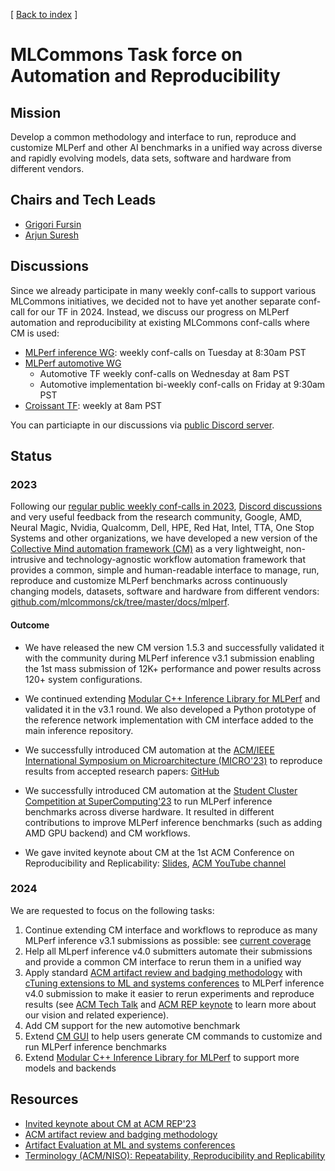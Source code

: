 [ [Back to index](README.md) ]

# MLCommons Task force on Automation and Reproducibility

## Mission

Develop a common methodology and interface to run, reproduce and customize MLPerf and other AI benchmarks in a unified way 
across diverse and rapidly evolving models, data sets, software and hardware from different vendors.

## Chairs and Tech Leads

* [Grigori Fursin](https://cKnowledge.org/gfursin)
* [Arjun Suresh](https://www.linkedin.com/in/arjunsuresh)

## Discussions

Since we already participate in many weekly conf-calls to support various MLCommons initiatives, 
we decided not to have yet another separate conf-call for our TF in 2024.
Instead, we discuss our progress on MLPerf automation and reproducibility at existing MLCommons conf-calls
where CM is used:
* [MLPerf inference WG](https://mlcommons.org/working-groups/benchmarks/inference): weekly conf-calls on Tuesday at 8:30am PST
* [MLPerf automotive WG](https://mlcommons.org/working-groups/benchmarks/automotive)
  * Automotive TF weekly conf-calls on Wednesday at 8am PST
  * Automotive implementation bi-weekly conf-calls on Friday at 9:30am PST
* [Croissant TF](https://github.com/mlcommons/croissant): weekly at 8am PST

You can particiapte in our discussions via [public Discord server](https://discord.gg/JjWNWXKxwT).

## Status

### 2023

Following our [regular public weekly conf-calls in 2023](https://docs.google.com/document/d/1zMNK1m_LhWm6jimZK6YE05hu4VH9usdbKJ3nBy-ZPAw), 
[Discord discussions](https://discord.gg/JjWNWXKxwT) and very useful feedback from the research community, 
Google, AMD, Neural Magic, Nvidia, Qualcomm, Dell, HPE, Red Hat,
Intel, TTA, One Stop Systems and other organizations, we have developed a new version 
of the [Collective Mind automation framework (CM)](https://github.com/mlcommons/ck) as a very lightweight, 
non-intrusive and technology-agnostic workflow automation framework that provides a common, simple 
and human-readable interface to manage, run, reproduce and customize MLPerf benchmarks
across continuously changing models, datasets, software and hardware from different vendors:
[github.com/mlcommons/ck/tree/master/docs/mlperf](https://github.com/mlcommons/ck/tree/master/docs/mlperf).
 
#### Outcome

* We have released the new CM version 1.5.3 and successfully validated it with the community during MLPerf inference v3.1 submission 
  enabling the 1st mass submission of 12K+ performance and power results across 120+ system configurations.

* We continued extending [Modular C++ Inference Library for MLPerf](https://github.com/mlcommons/ck/tree/master/cm-mlops/script/app-mlperf-inference-cpp) 
  and validated it in the v3.1 round. We also developed a Python prototype of the reference network implementation
  with CM interface added to the main inference repository.

* We successfully introduced CM automation at the [ACM/IEEE International Symposium on Microarchitecture (MICRO'23)](https://cTuning.org/ae/micro2023.html)
  to reproduce results from accepted research papers: [GitHub](https://github.com/ctuning/cm-reproduce-research-projects/tree/main/script)
  
* We successfully introduced CM automation at the [Student Cluster Competition at SuperComputing'23](https://github.com/mlcommons/ck/blob/master/docs/tutorials/scc23-mlperf-inference-bert.md)
  to run MLPerf inference benchmarks across diverse hardware. It resulted in different contributions to improve MLPerf inference benchmarks
  (such as adding AMD GPU backend) and CM workflows.

* We gave invited keynote about CM at the 1st ACM Conference on Reproducibility and Replicability: 
  [Slides](https://doi.org/10.5281/zenodo.8105339), [ACM YouTube channel](https://www.youtube.com/watch?v=_1f9i_Bzjmg)


### 2024

We are requested to focus on the following tasks:

1) Continue extending CM interface and workflows to reproduce as many MLPerf inference v3.1 submissions as possible: see [current coverage](https://github.com/mlcommons/ck/issues/1052)
2) Help all MLperf inference v4.0 submitters automate their submissions and provide a common CM interface to rerun them in a unified way
3) Apply standard [ACM artifact review and badging methodology](https://www.acm.org/publications/policies/artifact-review-and-badging-current) 
   with [cTuning extensions to ML and systems conferences](https://cTuning.org/ae) 
   to MLPerf inference v4.0 submission to make it easier to rerun experiments and reproduce results (see [ACM Tech Talk](https://www.youtube.com/watch?v=7zpeIVwICa4) 
   and [ACM REP keynote](https://doi.org/10.5281/zenodo.8105339) to learn more about our vision and related experience).
4) Add CM support for the new automotive benchmark
5) Extend [CM GUI](https://cknowledge.org/cm-gui/?tags=generic,app,mlperf,inference) to help users generate CM commands to customize and run MLPerf inference benchmarks
6) Extend [Modular C++ Inference Library for MLPerf](https://github.com/mlcommons/ck/tree/master/cm-mlops/script/app-mlperf-inference-cpp) to support more models and backends

## Resources

* [Invited keynote about CM at ACM REP'23](https://doi.org/10.5281/zenodo.8105339)
* [ACM artifact review and badging methodology](https://www.acm.org/publications/policies/artifact-review-and-badging-current) 
* [Artifact Evaluation at ML and systems conferences](https://cTuning.org/ae)
* [Terminology (ACM/NISO): Repeatability, Reproducibility and Replicability](artifact-evaluation/faq.md#what-is-the-difference-between-repeatability-reproducibility-and-replicability)
